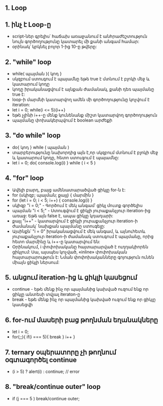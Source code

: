 ## 1. Loop

## 1. ինչ է Loop-ը

- script-ներ գրելիս՝ հաճախ առաջանում է անհրաժեշտություն նույն գործողությունը կատարել մի քանի անգամ համար:
- օրինակ՝ կրկնել բոլոր 1-ից 10-ը թվերը:

## 2. "while" loop

- while( պայման ){ կոդ }
- սկզբում ստուգում է պայամնը եթե true է մտնում է բլոկի մեջ և կատարում կոդը
- կոդը իրականացվում է այնքան ժամանակ, քանի դեռ պայմանը true է:
- loop-ի մարմնի կատարվող ամեն մի գործողությունը կոչվում է iteration:
- let i = 0; while(i <= 5){i++}
- եթե չլինի i++-ը մենք կունենանք միշտ կատարվող գործողություն
- պայմանը փոխակերպվում է boolean արժեքի

## 3. "do while" loop

- do{ կոդ } while ( պայման )
- տարբերությունը նախորդից այն է,որ սկզբում մտնում է բլոկի մեջ և կատարում կոդը, հետո ստուգում է պայամնը:
- let i = 0; do{ console.log(i) } while ( i < 5 )

## 4. "for" loop

- Ավելի բարդ, բայց ամենատարածված ցիկլը for-ն է:
- for (սկիզբ; պայման; քայլ) { մարմին }
- for (let i = 0; i < 5; i++) { console.log(i) }
- սկիզբ "i = 0;" - Գործում է մեկ անգամ՝ ցիկլ մուտք գործելիս
- պայման "i < 5;" - Ստուգվում է ցիկլի յուրաքանչյուր iteration-ից առաջ: Եթե ​​այն false է, ապա ցիկլը կդադարի:
- քայլ "i++" - կատարվում է ցիկլի յուրաքանչյուր iteration-ի ժամանակ` նախքան պայմանը ստուգելը:
- Այսինքն՝ "i = 0" իրականացվում է մեկ անգամ, և այնուհետև յուրաքանչյուր iteration-ի ժամանակ ստուգում է պայմանը, որից հետո մարմինը և i++-ը կատարվում են:
- Օրինակում, i փոփոխականը հայտարարված է ուղղակիորեն ցիկլում: Սա, այսպես կոչված, «inline» փոփոխական հայտարարություն է: Նման փոփոխականները գոյություն ունեն միայն ցիկլի ներսում:

## 5. անցում iteration-ից և ցիկլի կասեցում

- continue - եթե մենք ինչ որ պայմանից կախված ուզում ենք որ ցիկլը անտեսի տվյալ iteraton-ը
- break - եթե մենք ինչ որ պայմանից կախված ուզում ենք որ ցիկլը կասեցվի

## 6. for-ում մասերի բաց թողնման եղանակները

- let i = 0;
- for(;;){
  if(i === 5){
  break
  }
  i++
  }

## 7. ternary օպերատորը չի թողնում օգտագործել continue

- (i > 5) ? alert(i) : continue; // error

## 8. "break/continue outer" loop

- if (j === 5 ) break/continue outer;
